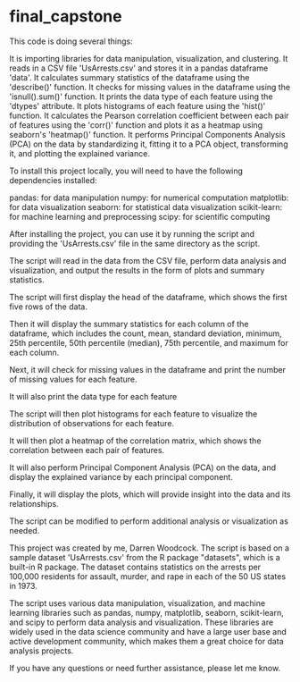 # final_capstone

This code is doing several things:

It is importing libraries for data manipulation, visualization, and clustering.
It reads in a CSV file 'UsArrests.csv' and stores it in a pandas dataframe 'data'.
It calculates summary statistics of the dataframe using the 'describe()' function.
It checks for missing values in the dataframe using the 'isnull().sum()' function.
It prints the data type of each feature using the 'dtypes' attribute.
It plots histograms of each feature using the 'hist()' function.
It calculates the Pearson correlation coefficient between each pair of features using the 'corr()' function and plots it as a heatmap using seaborn's 'heatmap()' function.
It performs Principal Components Analysis (PCA) on the data by standardizing it, fitting it to a PCA object, transforming it, and plotting the explained variance.

To install this project locally, you will need to have the following dependencies installed:

pandas: for data manipulation
numpy: for numerical computation
matplotlib: for data visualization
seaborn: for statistical data visualization
scikit-learn: for machine learning and preprocessing
scipy: for scientific computing

After installing the project, you can use it by running the script and providing the 'UsArrests.csv' file in the same directory as the script.

The script will read in the data from the CSV file, perform data analysis and visualization, and output the results in the form of plots and summary statistics.

The script will first display the head of the dataframe, which shows the first five rows of the data.

Then it will display the summary statistics for each column of the dataframe, which includes the count, mean, standard deviation, minimum, 25th percentile, 50th percentile (median), 75th percentile, and maximum for each column.

Next, it will check for missing values in the dataframe and print the number of missing values for each feature.

It will also print the data type for each feature

The script will then plot histograms for each feature to visualize the distribution of observations for each feature.

It will then plot a heatmap of the correlation matrix, which shows the correlation between each pair of features.

It will also perform Principal Component Analysis (PCA) on the data, and display the explained variance by each principal component.

Finally, it will display the plots, which will provide insight into the data and its relationships.

The script can be modified to perform additional analysis or visualization as needed.

This project was created by me, Darren Woodcock. The script is based on a sample dataset 'UsArrests.csv' from the R package "datasets", which is a built-in R package. The dataset contains statistics on the arrests per 100,000 residents for assault, murder, and rape in each of the 50 US states in 1973.

The script uses various data manipulation, visualization, and machine learning libraries such as pandas, numpy, matplotlib, seaborn, scikit-learn, and scipy to perform data analysis and visualization. These libraries are widely used in the data science community and have a large user base and active development community, which makes them a great choice for data analysis projects.

If you have any questions or need further assistance, please let me know.
